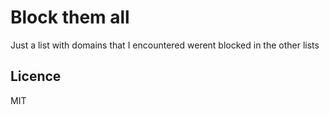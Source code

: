 # Block them all

Just a list with domains that I encountered werent blocked in the other lists

## Licence

MIT



